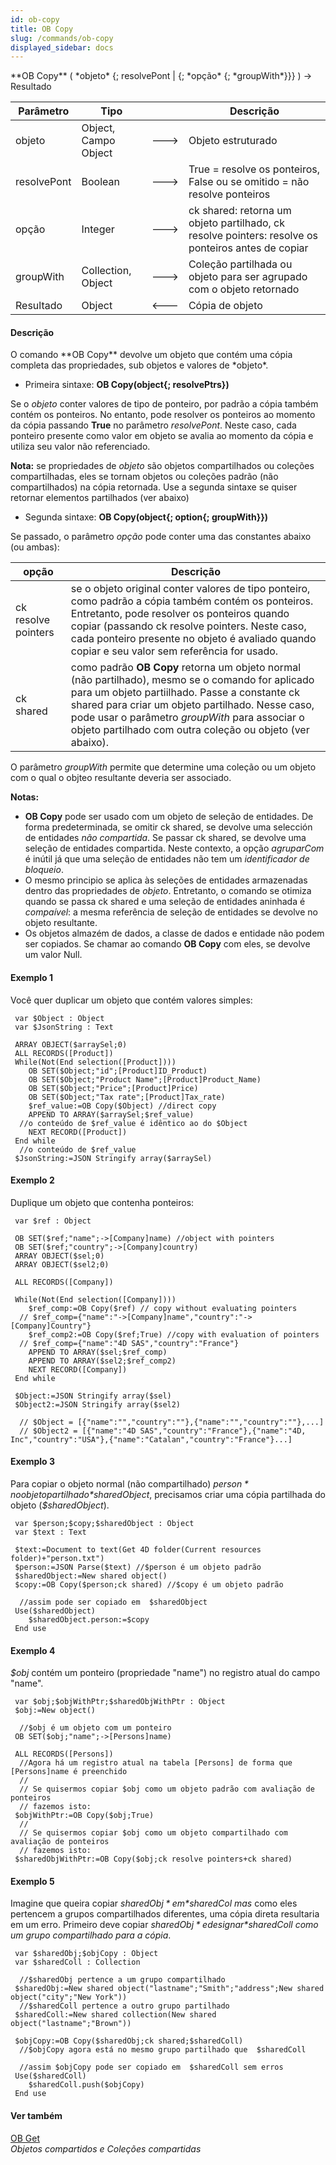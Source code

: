```yaml
---
id: ob-copy
title: OB Copy
slug: /commands/ob-copy
displayed_sidebar: docs
---
```


<!--REF #_command_.OB Copy.Syntax-->**OB Copy** ( *objeto* {; resolvePont | {; *opção* {; *groupWith*}}} )  -> Resultado<!-- END REF-->
<!--REF #_command_.OB Copy.Params-->
| Parâmetro | Tipo |  | Descrição |
| --- | --- | --- | --- |
| objeto | Object, Campo Object | &#x1F852; | Objeto estruturado |
| resolvePont | Boolean | &#x1F852; | True = resolve os ponteiros, False ou se omitido = não resolve ponteiros |
| opção | Integer | &#x1F852; | ck shared: retorna um objeto partilhado, ck resolve pointers: resolve os ponteiros antes de copiar |
| groupWith | Collection, Object | &#x1F852; | Coleção partilhada ou objeto para ser agrupado com o objeto retornado |
| Resultado | Object | &#x1F850; | Cópia de objeto |

<!-- END REF-->

#### Descrição 

<!--REF #_command_.OB Copy.Summary-->O comando **OB Copy** devolve um objeto que contém uma cópia completa das propriedades, sub objetos e valores de *objeto*.<!-- END REF-->

* Primeira sintaxe: **OB Copy(object{; resolvePtrs})**

  
Se o *objeto* conter valores de tipo de ponteiro, por padrão a cópia também contém os ponteiros. No entanto, pode resolver os ponteiros ao momento da cópia passando **True** no parâmetro *resolvePont*. Neste caso, cada ponteiro presente como valor em objeto se avalia ao momento da cópia e utiliza seu valor não referenciado.

**Nota:** se propriedades de *objeto* são objetos compartilhados ou coleções compartilhadas, eles se tornam objetos ou coleções padrão (não compartilhados) na cópia retornada. Use a segunda sintaxe se quiser retornar elementos partilhados (ver abaixo)

* Segunda sintaxe: **OB Copy(object{; option{; groupWith}})**

Se passado, o parâmetro *opção* pode conter uma das constantes abaixo (ou ambas):

| **opção**           | **Descrição**                                                                                                                                                                                                                                                                                                         |
| ------------------- | --------------------------------------------------------------------------------------------------------------------------------------------------------------------------------------------------------------------------------------------------------------------------------------------------------------------- |
| ck resolve pointers | se o objeto original conter valores de tipo ponteiro, como padrão a cópia também contém os ponteiros. Entretanto, pode resolver os ponteiros quando copiar (passando ck resolve pointers. Neste caso, cada ponteiro presente no objeto é avaliado quando copiar e seu valor sem referência for usado.                 |
| ck shared           | como padrão **OB Copy** retorna um objeto normal (não partilhado), mesmo se o comando for aplicado para um objeto partiilhado. Passe a constante ck shared para criar um objeto partilhado. Nesse caso, pode usar o parâmetro *groupWith* para associar o objeto partilhado com outra coleção ou objeto (ver abaixo). |

O parâmetro *groupWith* permite que determine uma coleção ou um objeto com o qual o objteo resultante deveria ser associado.

**Notas:** 

* **OB Copy** pode ser usado com um objeto de seleção de entidades. De forma predeterminada, se omitir ck shared, se devolve uma selección de entidades *não compartida*. Se passar ck shared, se devolve uma seleção de entidades compartida. Neste contexto, a opção *agruparCom* é inútil já que uma seleção de entidades não tem um *identificador de bloqueio*.
* O mesmo principio se aplica às seleções de entidades armazenadas dentro das propriedades de *objeto*. Entretanto, o comando se otimiza quando se passa ck shared e uma seleção de entidades aninhada é *compaível*: a mesma referência de seleção de entidades se devolve no objeto resultante.
* Os objetos almazém de dados, a classe de dados e entidade não podem ser copiados. Se chamar ao comando **OB Copy** com eles, se devolve um valor Null.

#### Exemplo 1 

Você quer duplicar um objeto que contém valores simples:

```4d
 var $Object : Object
 var $JsonString : Text
 
 ARRAY OBJECT($arraySel;0)
 ALL RECORDS([Product])
 While(Not(End selection([Product])))
    OB SET($Object;"id";[Product]ID_Product)
    OB SET($Object;"Product Name";[Product]Product_Name)
    OB SET($Object;"Price";[Product]Price)
    OB SET($Object;"Tax rate";[Product]Tax_rate)
    $ref_value:=OB Copy($Object) //direct copy
    APPEND TO ARRAY($arraySel;$ref_value)
  //o conteúdo de $ref_value é idêntico ao do $Object
    NEXT RECORD([Product])
 End while
  //o conteúdo de $ref_value
 $JsonString:=JSON Stringify array($arraySel)
```

#### Exemplo 2 

Duplique um objeto que contenha ponteiros:

```4d
 var $ref : Object
 
 OB SET($ref;"name";->[Company]name) //object with pointers
 OB SET($ref;"country";->[Company]country)
 ARRAY OBJECT($sel;0)
 ARRAY OBJECT($sel2;0)
 
 ALL RECORDS([Company])
 
 While(Not(End selection([Company])))
    $ref_comp:=OB Copy($ref) // copy without evaluating pointers
  // $ref_comp={"name":"->[Company]name","country":"->[Company]Country"}
    $ref_comp2:=OB Copy($ref;True) //copy with evaluation of pointers
  // $ref_comp={"name":"4D SAS","country":"France"}
    APPEND TO ARRAY($sel;$ref_comp)
    APPEND TO ARRAY($sel2;$ref_comp2)
    NEXT RECORD([Company])
 End while
 
 $Object:=JSON Stringify array($sel)
 $Object2:=JSON Stringify array($sel2)
 
  // $Object = [{"name":"","country":""},{"name":"","country":""},...]
  // $Object2 = [{"name":"4D SAS","country":"France"},{"name":"4D, Inc","country":"USA"},{"name":"Catalan","country":"France"}...]
```

#### Exemplo 3 

Para copiar o objeto normal (não compartilhado) *$person* no objeto partilhado *$sharedObject*, precisamos criar uma cópia partilhada do objeto (*$sharedObject*).

```4d
 var $person;$copy;$sharedObject : Object
 var $text : Text
 
 $text:=Document to text(Get 4D folder(Current resources folder)+"person.txt")
 $person:=JSON Parse($text) //$person é um objeto padrão
 $sharedObject:=New shared object()
 $copy:=OB Copy($person;ck shared) //$copy é um objeto padrão
 
  //assim pode ser copiado em  $sharedObject
 Use($sharedObject)
    $sharedObject.person:=$copy
 End use
```

#### Exemplo 4 

*$obj* contém um ponteiro (propriedade "name") no registro atual do campo "name".

```4d
 var $obj;$objWithPtr;$sharedObjWithPtr : Object
 $obj:=New object()
 
  //$obj é um objeto com um ponteiro
 OB SET($obj;"name";->[Persons]name)
 
 ALL RECORDS([Persons])
  //Agora há um registro atual na tabela [Persons] de forma que [Persons]name é preenchido
  //
  // Se quisermos copiar $obj como um objeto padrão com avaliação de ponteiros
  // fazemos isto:
 $objWithPtr:=OB Copy($obj;True)
  //
  // Se quisermos copiar $obj como um objeto compartilhado com avaliação de ponteiros
  // fazemos isto:
 $sharedObjWithPtr:=OB Copy($obj;ck resolve pointers+ck shared)
```

#### Exemplo 5 

Imagine que queira copiar *$sharedObj* em *$sharedCol mas* como eles pertencem a grupos compartilhados diferentes, uma cópia direta resultaria em um erro. Primeiro deve copiar *$sharedObj* e designar *$sharedColl como um grupo compartilhado para a cópia*. 

```4d
 var $sharedObj;$objCopy : Object
 var $sharedColl : Collection
 
  //$sharedObj pertence a um grupo compartilhado
 $sharedObj:=New shared object("lastname";"Smith";"address";New shared object("city";"New York"))
  //$sharedColl pertence a outro grupo partilhado
 $sharedColl:=New shared collection(New shared object("lastname";"Brown"))
 
 $objCopy:=OB Copy($sharedObj;ck shared;$sharedColl)
  //$objCopy agora está no mesmo grupo partilhado que  $sharedColl
 
  //assim $objCopy pode ser copiado em  $sharedColl sem erros
 Use($sharedColl)
    $sharedColl.push($objCopy)
 End use
```

#### Ver também 

[OB Get](ob-get.md)  
*Objetos compartidos e Coleções compartidas*  